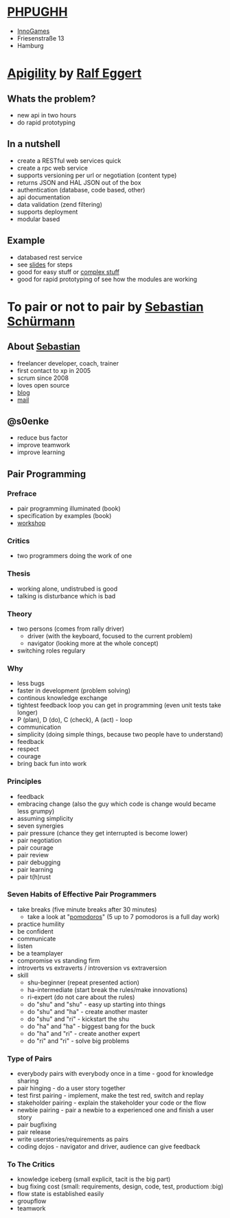 # [PHPUGHH](http://www.phpug-hamburg.de/)

* [InnoGames](http://www.innogames.de)
* Friesenstraße 13
* Hamburg

# [Apigility](http://de.slideshare.net/eggertralf/apigility) by [Ralf Eggert](https://github.com/RalfEggert)

## Whats the problem?

* new api in two hours
* do rapid prototyping

## In a nutshell

* create a RESTful web services quick
* create a rpc web service
* supports versioning per url or negotiation (content type)
* returns JSON and HAL JSON out of the box
* authentication (database, code based, other)
* api documentation
* data validation (zend filtering)
* supports deployment
* modular based

## Example

* databased rest service
* see [slides](http://de.slideshare.net/eggertralf/apigility) for steps
* good for easy stuff or [complex stuff](https://github.com/RalfEggert/phpughh-apigility)
* good for rapid prototyping of see how the modules are working

# To pair or not to pair by [Sebastian Schürmann](https://sebs.github.io/)

## About [Sebastian](https://github.com/sebs)

* freelancer developer, coach, trainer
* first contact to xp in 2005
* scrum since 2008
* loves open source
* [blog](http://www.dissident-trainings.de)
* [mail](sebs@2xs.org)

## @s0enke

* reduce bus factor
* improve teamwork
* improve learning

## Pair Programming

### Prefrace

* pair programming illuminated (book)
* specification by examples (book)
* [workshop](https://github.com/DissidentTrainings/workshop-pairprogramming)

### Critics

* two programmers doing the work of one

### Thesis

* working alone, undistrubed is good
* talking is disturbance which is bad

### Theory

* two persons (comes from rally driver)
    * driver (with the keyboard, focused to the current problem)
    * navigator (looking more at the whole concept)
* switching roles regulary

### Why

* less bugs
* faster in development (problem solving)
* continous knowledge exchange
* tightest feedback loop you can get in programming (even unit tests take longer)
* P (plan), D (do), C (check), A (act) - loop
* communication
* simplicity (doing simple things, because two people have to understand)
* feedback
* respect
* courage
* bring back fun into work

### Principles

* feedback
* embracing change (also the guy which code is change would became less grumpy)
* assuming simplicity
* seven synergies
* pair pressure (chance they get interrupted is become lower)
* pair negotiation
* pair courage
* pair review
* pair debugging
* pair learning
* pair t(h)rust


### Seven Habits of Effective Pair Programmers

* take breaks (five minute breaks after 30 minutes)
    * take a look at "[pomodoros](https://en.wikipedia.org/wiki/Pomodoro_Technique)" (5 up to 7 pomodoros is a full day work)
* practice humility
* be confident 
* communicate
* listen
* be a teamplayer
* compromise vs standing firm
* introverts vs extraverts / introversion vs extraversion
* skill
    * shu-beginner (repeat presented action)
    * ha-intermediate (start break the rules/make innovations)
    * ri-expert (do not care about the rules)
    * do "shu" and "shu" - easy up starting into things
    * do "shu" and "ha" - create another master
    * do "shu" and "ri" - kickstart the shu
    * do "ha" and "ha" - biggest bang for the buck
    * do "ha" and "ri" - create another expert
    * do "ri" and "ri" - solve big problems

### Type of Pairs

* everybody pairs with everybody once in a time - good for knowledge sharing
* pair hinging - do a user story together
* test first pairing - implement, make the test red, switch and replay
* stakeholder pairing - explain the stakeholder your code or the flow
* newbie pairing - pair a newbie to a experienced one and finish a user story
* pair bugfixing
* pair release
* write userstories/requirements as pairs
* coding dojos - navigator and driver, audience can give feedback

### To The Critics

* knowledge iceberg (small explicit, tacit is the big part)
* bug fixing cost (small: requirements, design, code, test, productiom :big)
* flow state is established easily 
* groupflow
* teamwork
